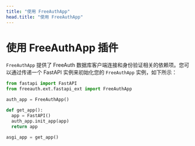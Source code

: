 ```yaml
---
title: "使用 FreeAuthApp"
head.title: "使用 FreeAuthApp"
---
```


# 使用 FreeAuthApp 插件

`FreeAuthApp` 提供了 FreeAuth 数据库客户端连接和身份验证相关的依赖项。您可以通过传递一个 FastAPI 实例来初始化您的 `FreeAuthApp` 实例，如下所示：

```python
from fastapi import FastAPI
from freeauth.ext.fastapi_ext import FreeAuthApp

auth_app = FreeAuthApp()

def get_app():
  app = FastAPI()
  auth_app.init_app(app)
  return app

asgi_app = get_app()
```
